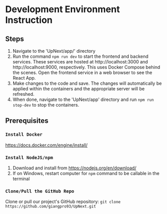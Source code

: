 # Development Environment Instruction

## Steps
1. Navigate to the 'UpNext/app/' directory
2. Run the command `npm run dev` to start the frontend and backend services. These services are hosted at http://localhost:3000 and http://localhost:9000, respectively. This uses Docker Compose behind the scenes. Open the frontend service in a web browser to see the React App.
3. Make changes to the code and save. The changes will automatically be applied within the containers and the appropriate server will be refreshed.
4. When done, navigate to the 'UpNext/app' directory and run `npm run stop-dev` to stop the containers.

## Prerequisites
### `Install Docker`

https://docs.docker.com/engine/install/

### `Install NodeJS/npm`

1. Download and install from https://nodejs.org/en/download/
2. If on Windows, restart computer for `npm` command to be callable in the terminal

### `Clone/Pull the GitHub Repo`
Clone or pull our project's GitHub repository: `git clone https://github.com/giangpro93/UpNext.git`